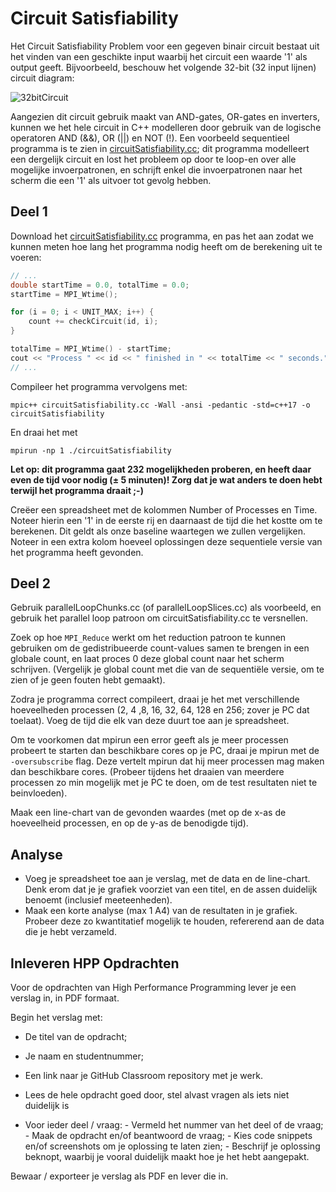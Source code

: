 # Circuit Satisfiability

Het Circuit Satisfiability Problem voor een gegeven binair circuit bestaat uit het vinden van een geschikte input waarbij het circuit een waarde '1' als output geeft. Bijvoorbeeld, beschouw het volgende 32-bit (32 input lijnen) circuit diagram:

![32bitCircuit](https://user-images.githubusercontent.com/4514056/220600573-db22f4f6-2a72-4c3a-96f8-fb7e2fac9d91.png)

Aangezien dit circuit gebruik maakt van AND-gates, OR-gates en inverters, kunnen we het hele circuit in C++ modelleren door gebruik van de logische operatoren AND (&&), OR (||) en NOT (!). Een voorbeeld sequentieel programma is te zien in [circuitSatisfiability.cc](circuitSatisfiability.cc); dit programma modelleert een dergelijk circuit en lost het probleem op door te loop-en over alle mogelijke invoerpatronen, en schrijft enkel die invoerpatronen naar het scherm die een '1' als uitvoer tot gevolg hebben.

## Deel 1

Download het [circuitSatisfiability.cc](circuitSatisfiability.cc) programma, en pas het aan zodat we kunnen meten hoe lang het programma nodig heeft om de berekening uit te voeren:

```cpp
// ...
double startTime = 0.0, totalTime = 0.0;
startTime = MPI_Wtime();

for (i = 0; i < UNIT_MAX; i++) {
    count += checkCircuit(id, i);
}

totalTime = MPI_Wtime() - startTime;
cout << "Process " << id << " finished in " << totalTime << " seconds." << endl;
// ...
```

Compileer het programma vervolgens met:

`mpic++ circuitSatisfiability.cc -Wall -ansi -pedantic -std=c++17 -o circuitSatisfiability`

En draai het met

`mpirun -np 1 ./circuitSatisfiability`

**Let op: dit programma gaat 232 mogelijkheden proberen, en heeft daar even de tijd voor nodig (± 5 minuten)! Zorg dat je wat anders te doen hebt terwijl het programma draait ;-)**

Creëer een spreadsheet met de kolommen Number of Processes en Time. Noteer hierin een '1' in de eerste rij en daarnaast de tijd die het kostte om te berekenen. Dit geldt als onze baseline waartegen we zullen vergelijken. Noteer in een extra kolom hoeveel oplossingen deze sequentiele versie van het programma heeft gevonden.

## Deel 2

Gebruik parallelLoopChunks.cc (of parallelLoopSlices.cc) als voorbeeld, en gebruik het parallel loop patroon om circuitSatisfiability.cc te versnellen.

Zoek op hoe `MPI_Reduce` werkt om het reduction patroon te kunnen gebruiken om de gedistribueerde count-values samen te brengen in een globale count, en laat proces 0 deze global count naar het scherm schrijven. (Vergelijk je global count met die van de sequentiële versie, om te zien of je geen fouten hebt gemaakt).

Zodra je programma correct compileert, draai je het met verschillende hoeveelheden processen (2, 4 ,8, 16, 32, 64, 128 en 256; zover je PC dat toelaat). Voeg de tijd die elk van deze duurt toe aan je spreadsheet.

Om te voorkomen dat mpirun een error geeft als je meer processen probeert te starten dan beschikbare cores op je PC, draai je mpirun met de `-oversubscribe` flag. Deze vertelt mpirun dat hij meer processen mag maken dan beschikbare cores. (Probeer tijdens het draaien van meerdere processen zo min mogelijk met je PC te doen, om de test resultaten niet te beinvloeden).

Maak een line-chart van de gevonden waardes (met op de x-as de hoeveelheid processen, en op de y-as de benodigde tijd).

## Analyse

- Voeg je spreadsheet toe aan je verslag, met de data en de line-chart. Denk erom dat je je grafiek voorziet van een titel, en de assen duidelijk benoemt (inclusief meeteenheden). 
- Maak een korte analyse (max 1 A4) van de resultaten in je grafiek. Probeer deze zo kwantitatief mogelijk te houden, refererend aan de data die je hebt verzameld.

## Inleveren HPP Opdrachten
Voor de opdrachten van High Performance Programming lever je een verslag in, in PDF formaat.

Begin het verslag met:

- De titel van de opdracht;
- Je naam en studentnummer;
- Een link naar je GitHub Classroom repository met je werk.

- Lees de hele opdracht goed door, stel alvast vragen als iets niet duidelijk is
- Voor ieder deel / vraag:
      -  Vermeld het nummer van het deel of de vraag;
      -  Maak de opdracht en/of beantwoord de vraag;
      -  Kies code snippets en/of screenshots om je oplossing te laten zien;
      -  Beschrijf je oplossing beknopt, waarbij je vooral duidelijk maakt hoe je het hebt aangepakt.

Bewaar / exporteer je verslag als PDF en lever die in.
